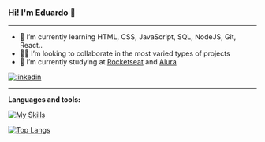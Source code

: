 ### Hi! I'm Eduardo 👋

* * *

- 🌱 I’m currently learning HTML, CSS, JavaScript, SQL, NodeJS, Git, React..
- :construction_worker_man: I’m looking to collaborate in the most varied types of projects
- 📔 I’m currently studying at [Rocketseat](https://www.rocketseat.com.br/) and [Alura](https://www.alura.com.br/)

 
[![linkedin](https://img.shields.io/badge/linkedin-0A66C2?style=for-the-badge&logo=linkedin&logoColor=white)](https://www.linkedin.com/in/eduardo-visconti/)

___

**Languages and tools:**

[![My Skills](https://skillicons.dev/icons?i=js,html,css,git,nodejs,react,sqlite,mysql,express)](https://skillicons.dev)

[![Top Langs](https://github-readme-stats-sigma-five.vercel.app/api/top-langs/?username=eduardovisconti&theme=github_dark&layout=compact)](https://github.com/eduardovisconti/github-readme-stats)
